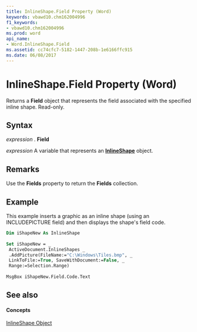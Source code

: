 ```yaml
---
title: InlineShape.Field Property (Word)
keywords: vbawd10.chm162004996
f1_keywords:
- vbawd10.chm162004996
ms.prod: word
api_name:
- Word.InlineShape.Field
ms.assetid: cc74cfc7-5182-1447-208b-1e6166ffc915
ms.date: 06/08/2017
---
```



# InlineShape.Field Property (Word)

Returns a  **Field** object that represents the field associated with the specified inline shape. Read-only.


## Syntax

 _expression_ . **Field**

 _expression_ A variable that represents an **[InlineShape](inlineshape-object-word.md)** object.


## Remarks

Use the  **Fields** property to return the **Fields** collection.


## Example

This example inserts a graphic as an inline shape (using an INCLUDEPICTURE field) and then displays the shape's field code.


```vb
Dim iShapeNew As InlineShape 
 
Set iShapeNew = _ 
 ActiveDocument.InlineShapes _ 
 .AddPicture(FileName:="C:\Windows\Tiles.bmp", _ 
 LinkToFile:=True, SaveWithDocument:=False, _ 
 Range:=Selection.Range) 
 
MsgBox iShapeNew.Field.Code.Text
```


## See also


#### Concepts


[InlineShape Object](inlineshape-object-word.md)


